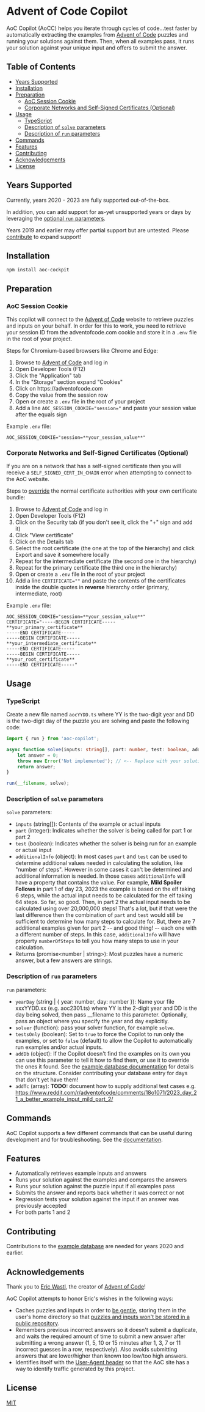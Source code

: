 # Advent of Code Copilot

AoC Copilot (AoCC) helps you iterate through cycles of code...test faster by automatically extracting the examples from [Advent of Code](https://adventofcode.com/) puzzles and running your solutions against them.  Then, when all examples pass, it runs your solution against your unique input and offers to submit the answer.

## Table of Contents
- [Years Supported](#years-supported)
- [Installation](#installation)
- [Preparation](#preparation)
    - [AoC Session Cookie](#aoc-session-cookie)
    - [Corporate Networks and Self-Signed Certificates (Optional)](#corporate-networks-and-self-signed-certificates)
- [Usage](#usage)
    - [TypeScript](#typescript)
    - [Description of `solve` parameters](#solve-parameters)
    - [Description of `run` parameters](#run-parameters)
- [Commands](#commands)
- [Features](#features)
- [Contributing](#contributing)
- [Acknowledgements](#acknowledgements)
- [License](#license)

<a id="years-supported"></a>
## Years Supported

Currently, years 2020 - 2023 are fully supported out-of-the-box.

In addition, you can add support for as-yet unsupported years or days by leveraging the [optional `run` parameters](#run-parameters).

Years 2019 and earlier may offer partial support but are untested.  Please [contribute](#contributing) to expand support!

<a id="installation"></a>
## Installation
```shell
npm install aoc-cockpit
```

<a id="preparation"></a>
## Preparation

<a id="aoc-session-cookie"></a>
### AoC Session Cookie

This copilot will connect to the [Advent of Code](https://adventofcode.com/) website to retrieve puzzles and inputs on your behalf.
In order for this to work, you need to retrieve your session ID from the adventofcode.com cookie and store it in a `.env` file in the root of your project.

Steps for Chromium-based browsers like Chrome and Edge:
1. Browse to [Advent of Code](https://adventofcode.com/) and log in
2. Open Developer Tools (F12)
3. Click the "Application" tab
4. In the "Storage" section expand "Cookies"
5. Click on https<nolink>://adventofcode.com
6. Copy the value from the session row
7. Open or create a `.env` file in the root of your project
8. Add a line `AOC_SESSION_COOKIE="session="` and paste your session value after the equals sign

Example `.env` file:
```
AOC_SESSION_COOKIE="session=**your_session_value**"
```

<a id="corporate-networks-and-self-signed-certificates"></a>
### Corporate Networks and Self-Signed Certificates (Optional)

If you are on a network that has a self-signed certificate then you will receive a `SELF_SIGNED_CERT_IN_CHAIN` error when attempting to connect to the AoC website.

Steps to [override](https://nodejs.org/api/tls.html#tlscreatesecurecontextoptions) the normal certificate authorities with your own certificate bundle:
1. Browse to [Advent of Code](https://adventofcode.com/) and log in
2. Open Developer Tools (F12)
3. Click on the Security tab (if you don't see it, click the "+" sign and add it)
4. Click "View certificate"
5. Click on the Details tab
6. Select the root certificate (the one at the top of the hierarchy) and click Export and save it somewhere locally
7. Repeat for the intermediate certificate (the second one in the hierarchy)
8. Repeat for the primary certificate (the third one in the hierarchy)
9. Open or create a `.env` file in the root of your project
10. Add a line `CERTIFICATE=""` and paste the contents of the certificates inside the double quotes in **reverse** hierarchy order (primary, intermediate, root)

Example `.env` file:
```
AOC_SESSION_COOKIE="session=**your_session_value**"
CERTIFICATE="-----BEGIN CERTIFICATE-----
**your_primary_certificate**
-----END CERTIFICATE-----
-----BEGIN CERTIFICATE-----
**your_intermediate_certificate**
-----END CERTIFICATE-----
-----BEGIN CERTIFICATE-----
**your_root_certificate**
-----END CERTIFICATE-----"
```

<a id="usage"></a>
## Usage

<a id="typescript"></a>
### TypeScript

Create a new file named `aocYYDD.ts` where YY is the two-digit year and DD is the two-digit day of the puzzle you are solving and paste the following code:
```ts
import { run } from 'aoc-copilot';

async function solve(inputs: string[], part: number, test: boolean, additionalInfo?: { [key:string]: string }): Promise<number | string> {
    let answer = 0;
    throw new Error('Not implemented'); // <-- Replace with your solution (raising an exception forces printing the example input and answer to the console)
    return answer;
}

run(__filename, solve);
```

<a id="solve-parameters"></a>
### Description of `solve` parameters

`solve` parameters:
- `inputs` (string[]): Contents of the example or actual inputs
- `part` (integer): Indicates whether the solver is being called for part 1 or part 2
- `test` (boolean): Indicates whether the solver is being run for an example or actual input
- `additionalInfo` (object): In most cases `part` and `test` can be used to determine additional values needed in calculating the solution, like "number of steps".  However in some cases it can't be determined and additional information is needed.  In those cases `additionalInfo` will have a property that contains the value.  For example, **Mild Spoiler Follows** in part 1 of day 23, 2023 the example is based on the elf taking 6 steps, while the actual input needs to be calculated for the elf taking 64 steps.  So far, so good.  Then, in part 2 the actual input needs to be calculated using over 20,000,000 steps!  That's a lot, but if that were the last difference then the combination of `part` and `test` would still be sufficient to determine how many steps to calculate for.  But, there are 7 additional examples given for part 2 -- and good thing! -- each one with a different number of steps.  In this case, `additionalInfo` will have property `numberOfSteps` to tell you how many steps to use in your calculation.
- Returns (promise<number | string>): Most puzzles have a numeric answer, but a few answers are strings. 

<a id="run-parameters"></a>
### Description of `run` parameters

`run` parameters:
- `yearDay` (string | { year: number, day: number }): Name your file xxxYYDD.xx (e.g. aoc2301.ts) where YY is the 2-digit year and DD is the day being solved, then pass __filename to this parameter.  Optionally, pass an object where you specify the year and day explicitly.
- `solver` (function): pass your solver function, for example `solve`.
- `testsOnly` (boolean): Set to `true` to force the Copilot to run only the examples, or set to `false` (default) to allow the Copilot to automatically run examples and/or actual inputs.
- `addDb` (object): If the Copilot doesn't find the examples on its own you can use this parameter to tell it how to find them, or use it to override the ones it found.  See the [example database documentation](egdb/README.md) for details on the structure.  Consider contributing your database entry for days that don't yet have them!
- `addTc` (array): **TODO:** document how to supply additional test cases e.g. <https://www.reddit.com/r/adventofcode/comments/18o1071/2023_day_21_a_better_example_input_mild_part_2/>

<a id="commands"></a>
## Commands
AoC Copilot supports a few different commands that can be useful during development and for troubleshooting.  See the [documentation](docs/commands.md).

<a id="features"></a>
## Features

- Automatically retrieves example inputs and answers
- Runs your solution against the examples and compares the answers
- Runs your solution against the puzzle input if all examples pass
- Submits the answer and reports back whether it was correct or not
- Regression tests your solution against the input if an answer was previously accepted
- For both parts 1 and 2

<a id="contributing"></a>
## Contributing

Contributions to the [example database](egdb/README.md) are needed for years 2020 and earlier.

<a id="acknowledgements"></a>
## Acknowledgements

Thank you to [Eric Wastl](http://was.tl/), the creator of [Advent of Code](https://adventofcode.com)!

AoC Copilot attempts to honor Eric's wishes in the following ways:

- Caches puzzles and inputs in order to [be gentle](https://www.reddit.com/r/adventofcode/comments/3v64sb/aoc_is_fragile_please_be_gentle/), storing them in the user's home directory so that [puzzles and inputs won't be stored in a public repository](https://adventofcode.com/2023/about#faq_copying).
- Remembers previous incorrect answers so it doesn't submit a duplicate, and waits the required amount of time to submit a new answer after submitting a wrong answer (1, 5, 10 or 15 minutes after 1, 3, 7 or 11 incorrect guesses in a row, respectively).  Also avoids submitting answers that are lower/higher than known too low/too high answers.
- Identifies itself with the [User-Agent header](https://www.reddit.com/r/adventofcode/comments/z9dhtd/please_include_your_contact_info_in_the_useragent/) so that the AoC site has a way to identify traffic generated by this project.

<a id="license"></a>
## License
[MIT](LICENSE)